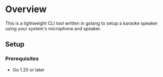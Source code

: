 # Overview

This is a lightweight CLI tool written in golang to setup a karaoke speaker
using your system's microphone and speaker.

## Setup

### Prerequisites

- Go 1.20 or later
